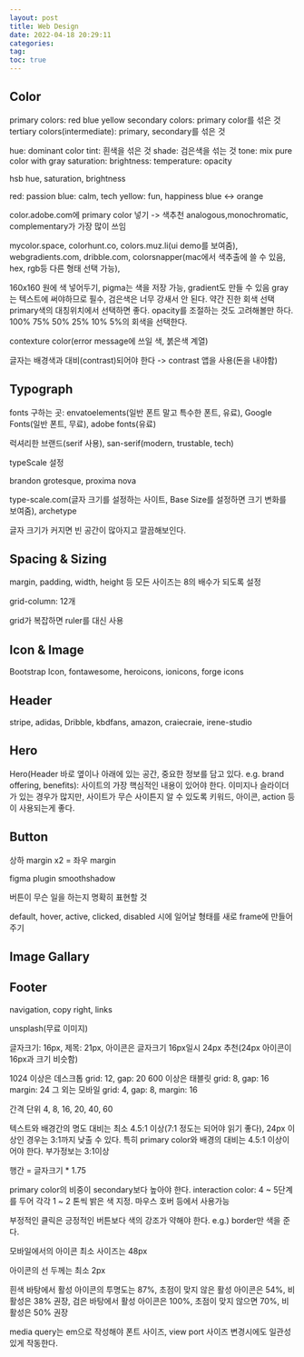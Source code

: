 ```yaml
---
layout: post
title: Web Design
date: 2022-04-18 20:29:11
categories:
tag:
toc: true
---
```


## Color

primary colors: red blue yellow
secondary colors: primary color를 섞은 것
tertiary colors(intermediate): primary, secondary를 섞은 것

hue: dominant color
tint: 흰색을 섞은 것
shade: 검은색을 섞는 것
tone: mix pure color with gray
saturation:
brightness:
temperature:
opacity

hsb
hue, saturation, brightness

red: passion
blue: calm, tech
yellow: fun, happiness
blue <-> orange

color.adobe.com에 primary color 넣기 -> 색추천 analogous,monochromatic, complementary가 가장 많이 쓰임

mycolor.space, colorhunt.co, colors.muz.li(ui demo를 보여줌), webgradients.com, dribble.com, colorsnapper(mac에서 색추출에 쓸 수 있음, hex, rgb등 다른 형태 선택 가능),

160x160 원에 색 넣어두기, pigma는 색을 저장 가능, gradient도 만들 수 있음
gray는 텍스트에 써야하므로 필수, 검은색은 너무 강새서 안 된다. 약간 진한 회색 선택
primary색의 대칭위치에서 선택하면 좋다. opacity를 조절하는 것도 고려해볼만 하다.
100% 75% 50% 25% 10% 5%의 회색을 선택한다.

contexture color(error message에 쓰일 색, 붉은색 계열)

글자는 배경색과 대비(contrast)되어야 한다 -> contrast 앱을 사용(돈을 내야함)

## Typograph

fonts 구하는 곳: envatoelements(일반 폰트 말고 특수한 폰트, 유료), Google Fonts(일반 폰트, 무료), adobe fonts(유료)

럭셔리한 브랜드(serif 사용), san-serif(modern, trustable, tech)

typeScale 설정

brandon grotesque, proxima nova

type-scale.com(글자 크기를 설정하는 사이트, Base Size를 설정하면 크기 변화를 보여줌), archetype

글자 크기가 커지면 빈 공간이 많아지고 깔끔해보인다.

## Spacing & Sizing

margin, padding, width, height 등 모든 사이즈는 8의 배수가 되도록 설정

grid-column: 12개

grid가 복잡하면 ruler를 대신 사용

## Icon & Image

Bootstrap Icon, fontawesome, heroicons, ionicons, forge icons

## Header

stripe, adidas, Dribble, kbdfans, amazon, craiecraie, irene-studio

## Hero

Hero(Header 바로 옆이나 아래에 있는 공간, 중요한 정보를 담고 있다. e.g. brand offering, benefits): 사이트의 가장 핵심적인 내용이 있어야 한다. 이미지나 슬라이더가 있는 경우가 많지만, 사이트가 무슨 사이튼지 알 수 있도록 키워드, 아이콘, action 등이 사용되는게 좋다.

## Button

상하 margin x2 = 좌우 margin

figma plugin smoothshadow

버튼이 무슨 일을 하는지 명확히 표현할 것

default, hover, active, clicked, disabled 시에 일어날 형태를 새로 frame에 만들어주기

## Image Gallary

## Footer

navigation, copy right, links

unsplash(무료 이미지)

글자크기: 16px, 제목: 21px, 아이콘은 글자크기 16px일시 24px 추천(24px 아이콘이 16px과 크기 비슷함)

1024 이상은 데스크톱 grid: 12, gap: 20
600 이상은 태블릿 grid: 8, gap: 16 margin: 24
그 외는 모바일 grid: 4, gap: 8, margin: 16

간격 단위 4, 8, 16, 20, 40, 60

텍스트와 배경간의 명도 대비는 최소 4.5:1 이상(7:1 정도는 되어야 읽기 좋다), 24px 이상인 경우는 3:1까지 낮출 수 있다. 특히 primary color와 배경의 대비는 4.5:1 이상이어야 한다. 부가정보는 3:1이상

행간 = 글자크기 \* 1.75

primary color의 비중이 secondary보다 높아야 한다.
interaction color: 4 ~ 5단계를 두어 각각 1 ~ 2 톤씩 밝은 색 지정. 마우스 호버 등에서 사용가능

부정적인 클릭은 긍정적인 버튼보다 색의 강조가 약해야 한다. e.g.) border만 색을 준다.

모바일에서의 아이콘 최소 사이즈는 48px

아이콘의 선 두께는 최소 2px

흰색 바탕에서 활성 아이콘의 투명도는 87%, 초점이 맞지 않은 활성 아이콘은 54%, 비활성은 38% 권장,
검은 바탕에서 활성 아이콘은 100%, 초점이 맞지 않으면 70%, 비활성은 50% 권장

media query는 em으로 작성해야 폰트 사이즈, view port 사이즈 변경시에도 일관성 있게 작동한다.
